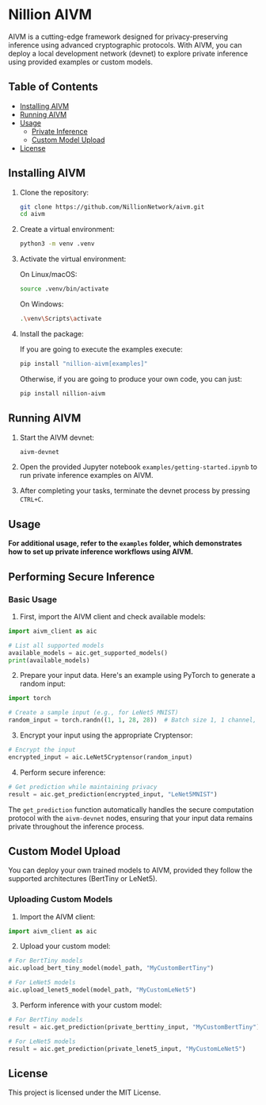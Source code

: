 # Nillion AIVM

AIVM is a cutting-edge framework designed for privacy-preserving inference using advanced cryptographic protocols. With AIVM, you can deploy a local development network (devnet) to explore private inference using provided examples or custom models.

## Table of Contents

- [Installing AIVM](#installing-aivm)
- [Running AIVM](#running-aivm)
- [Usage](#usage)
   - [Private Inference](#performing-secure-inference)
   - [Custom Model Upload](#custom-model-upload)
- [License](#license)

## Installing AIVM

1. Clone the repository:

   ```bash
   git clone https://github.com/NillionNetwork/aivm.git
   cd aivm
   ```

2. Create a virtual environment:

   ```bash
   python3 -m venv .venv
   ```

3. Activate the virtual environment:

   On Linux/macOS:

   ```bash
   source .venv/bin/activate
   ```

   On Windows:

   ```bash
   .\venv\Scripts\activate
   ```

4. Install the package:

   If you are going to execute the examples execute:
   ```bash
   pip install "nillion-aivm[examples]"
   ```
   Otherwise, if you are going to produce your own code, you can just:
   ```bash
   pip install nillion-aivm
   ```

## Running AIVM

1. Start the AIVM devnet:

   ```bash
   aivm-devnet
   ```

2. Open the provided Jupyter notebook `examples/getting-started.ipynb` to run private inference examples on AIVM.

3. After completing your tasks, terminate the devnet process by pressing `CTRL+C`.

## Usage

**For additional usage, refer to the `examples` folder, which demonstrates how to set up private inference workflows using AIVM.**

## Performing Secure Inference

### Basic Usage

1. First, import the AIVM client and check available models:

```python
import aivm_client as aic

# List all supported models
available_models = aic.get_supported_models()
print(available_models)
```

2. Prepare your input data. Here's an example using PyTorch to generate a random input:

```python
import torch

# Create a sample input (e.g., for LeNet5 MNIST)
random_input = torch.randn((1, 1, 28, 28))  # Batch size 1, 1 channel, 28x28 pixels
```

3. Encrypt your input using the appropriate Cryptensor:

```python
# Encrypt the input
encrypted_input = aic.LeNet5Cryptensor(random_input)
```

4. Perform secure inference:

```python
# Get prediction while maintaining privacy
result = aic.get_prediction(encrypted_input, "LeNet5MNIST")
```

The `get_prediction` function automatically handles the secure computation protocol with the `aivm-devnet` nodes, ensuring that your input data remains private throughout the inference process.

## Custom Model Upload

You can deploy your own trained models to AIVM, provided they follow the supported architectures (BertTiny or LeNet5).

### Uploading Custom Models

1. Import the AIVM client:

```python
import aivm_client as aic
```

2. Upload your custom model:

```python
# For BertTiny models
aic.upload_bert_tiny_model(model_path, "MyCustomBertTiny")

# For LeNet5 models
aic.upload_lenet5_model(model_path, "MyCustomLeNet5")
```

3. Perform inference with your custom model:

```python
# For BertTiny models
result = aic.get_prediction(private_berttiny_input, "MyCustomBertTiny")

# For LeNet5 models
result = aic.get_prediction(private_lenet5_input, "MyCustomLeNet5")
```

## License

This project is licensed under the MIT License.